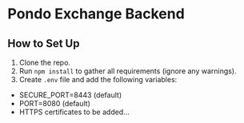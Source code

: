# Pondo Exchange Backend

## How to Set Up

1. Clone the repo.
2. Run `npm install` to gather all requirements (ignore any warnings).
3. Create `.env` file and add the following variables:
 - SECURE_PORT=8443 (default)
 - PORT=8080 (default)
 - HTTPS certificates to be added...